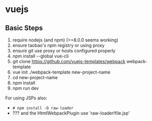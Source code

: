 # vuejs

## Basic Steps

1. require nodejs (and npm) (>=8.0.0 seems working)
2. ensure taobao's npm registry or using proxy
3. ensure git use proxy or hosts configured properly
4. npm install --global vue-cli
5. git clone https://github.com/vuejs-templates/webpack webpack-template
6. vue init ./webpack-template new-project-name
7. cd new-project-name
8. npm install
9. npm run dev

For using JSPs also:

* `# npm install -D raw-loader`
* ??? and the HtmlWebpackPlugin use 'raw-loader!file.jsp'
